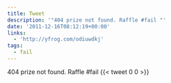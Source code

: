 ```yaml
---
title: Tweet
description: '"404 prize not found. Raffle #fail "'
date: '2011-12-16T08:12:19+00:00'
links:
  - 'http://yfrog.com/odiuwdkj'
tags:
  - fail
---
```

404 prize not found. Raffle #fail 
      {{< tweet 0 0 >}}
    
